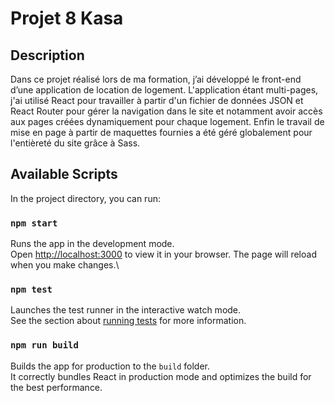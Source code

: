# Projet 8 Kasa

## Description

Dans ce projet réalisé lors de ma formation, j’ai développé le front-end d’une application de location de logement. L'application étant multi-pages, j'ai utilisé React pour travailler à partir d'un fichier de données JSON et React Router pour gérer la navigation dans le site et notamment avoir accès aux pages créées dynamiquement pour chaque logement. Enfin le travail de mise en page à partir de maquettes fournies a été géré globalement pour l'entièreté du site grâce à Sass.

## Available Scripts

In the project directory, you can run:

### `npm start`

Runs the app in the development mode.\
Open [http://localhost:3000](http://localhost:3000) to view it in your browser.
The page will reload when you make changes.\

### `npm test`

Launches the test runner in the interactive watch mode.\
See the section about [running tests](https://facebook.github.io/create-react-app/docs/running-tests) for more information.

### `npm run build`

Builds the app for production to the `build` folder.\
It correctly bundles React in production mode and optimizes the build for the best performance.
